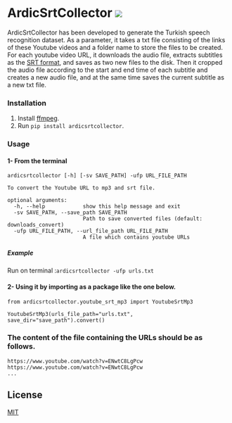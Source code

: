 # ArdicSrtCollector <a href="https://pypi.org/project/ardicsrtcollector"><img src="https://img.shields.io/pypi/v/ardicsrtcollector.svg"></img></a>
ArdicSrtCollector has been developed to generate the Turkish speech recognition dataset. As a parameter, it takes a txt file consisting of the links of these Youtube videos and a folder name to store the files to be created. For each youtube video URL, it downloads the audio file,  extracts subtitles as the [SRT format](https://en.wikipedia.org/wiki/SubRip), and saves as two new files to the disk. Then it cropped the audio file according to the start and end time of each subtitle and creates a new audio file, and at the same time saves the current subtitle as a new txt file. 


### Installation

1. Install [ffmpeg](https://www.ffmpeg.org/).
2. Run `pip install ardicsrtcollector`.

### Usage 

#### 1- From the terminal
```$ ardicsrtcollector -h
ardicsrtcollector [-h] [-sv SAVE_PATH] -ufp URL_FILE_PATH

To convert the Youtube URL to mp3 and srt file.

optional arguments:
  -h, --help            show this help message and exit
  -sv SAVE_PATH, --save_path SAVE_PATH
                        Path to save converted files (default: downloads_convert)
  -ufp URL_FILE_PATH, --url_file_path URL_FILE_PATH
                        A file which contains youtube URLs
```

##### Example
 Run on terminal :```ardicsrtcollector -ufp urls.txt```

#### 2- Using it by importing as a package like the one below. 

``` 
from ardicsrtcollector.youtube_srt_mp3 import YoutubeSrtMp3

YoutubeSrtMp3(urls_file_path="urls.txt", save_dir="save_path").convert()
```

### The content of the file containing the URLs should be as follows.

```
https://www.youtube.com/watch?v=ENwtC8LgPcw
https://www.youtube.com/watch?v=ENwtC8LgPcw
...
````

## License

[MIT](LICENSE)
